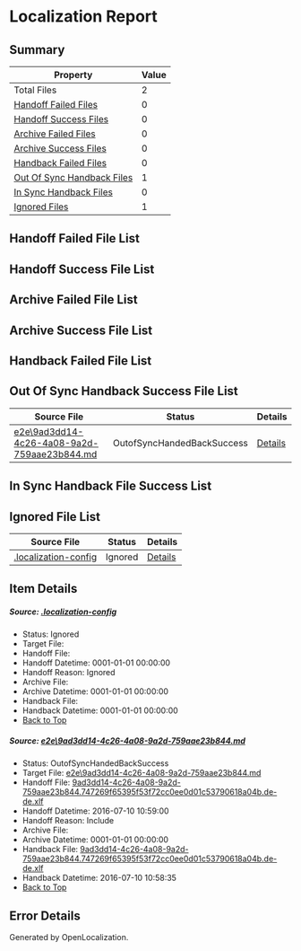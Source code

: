 # <a name='report-top'></a> Localization Report

## Summary
 Property | Value 
 -------- | ----- 
 Total Files | 2
[ Handoff Failed Files ](#handoff-failed-list)| 0
[ Handoff Success Files ](#handoff-success-list)| 0
[ Archive Failed Files ](#archive-failed-list)| 0
[ Archive Success Files ](#archive-success-list)| 0
[ Handback Failed Files ](#handback-failed-list)| 0
[ Out Of Sync Handback Files ](#outofsync-handback-success-list)| 1
[ In Sync Handback Files ](#insync-handback-success-list)| 0
[ Ignored Files ](#ignored-list)| 1

## <a name='handoff-failed-list'></a> Handoff Failed File List

## <a name='handoff-success-list'></a> Handoff Success File List

## <a name='archive-failed-list'></a> Archive Failed File List

## <a name='archive-success-list'></a> Archive Success File List

## <a name='handback-failed-list'></a> Handback Failed File List

## <a name='outofsync-handback-success-list'></a> Out Of Sync Handback Success File List
 Source File | Status | Details 
 ----------- | ------ | ------- 
 [e2e\9ad3dd14-4c26-4a08-9a2d-759aae23b844.md](https://github.com/OpenLocalizationTestOrg/oltest/blob/3a859546bf327cf5b5ecb04ac94c02459c912af9/e2e/9ad3dd14-4c26-4a08-9a2d-759aae23b844.md) | OutofSyncHandedBackSuccess | [Details](#e181f3b6b6c685089740aafda487f7cda145ec201)

## <a name='insync-handback-success-list'></a> In Sync Handback File Success List

## <a name='ignored-list'></a> Ignored File List
 Source File | Status | Details 
 ----------- | ------ | ------- 
 [.localization-config](https://github.com/OpenLocalizationTestOrg/oltest/blob/3a859546bf327cf5b5ecb04ac94c02459c912af9/.localization-config) | Ignored | [Details](#3d4f252ac210baf56311d7e97dcc2db10974dbd20)

## Item Details
##### <a name='3d4f252ac210baf56311d7e97dcc2db10974dbd20'></a> Source: [.localization-config](https://github.com/OpenLocalizationTestOrg/oltest/blob/3a859546bf327cf5b5ecb04ac94c02459c912af9/.localization-config)
* Status: Ignored
* Target File: 
* Handoff File: 
* Handoff Datetime: 0001-01-01 00:00:00
* Handoff Reason: Ignored
* Archive File: 
* Archive Datetime: 0001-01-01 00:00:00
* Handback File: 
* Handback Datetime: 0001-01-01 00:00:00
* [Back to Top](#report-top)

##### <a name='e181f3b6b6c685089740aafda487f7cda145ec201'></a> Source: [e2e\9ad3dd14-4c26-4a08-9a2d-759aae23b844.md](https://github.com/OpenLocalizationTestOrg/oltest/blob/3a859546bf327cf5b5ecb04ac94c02459c912af9/e2e/9ad3dd14-4c26-4a08-9a2d-759aae23b844.md)
* Status: OutofSyncHandedBackSuccess
* Target File: [e2e\9ad3dd14-4c26-4a08-9a2d-759aae23b844.md](https://github.com/OpenLocalizationTestOrg/oltest-dede-fly/blob/0e7529b7e0495f24904e48a0c55f9f1e188d298e/e2e/9ad3dd14-4c26-4a08-9a2d-759aae23b844.md)
* Handoff File: [9ad3dd14-4c26-4a08-9a2d-759aae23b844.747269f65395f53f72cc0ee0d01c53790618a04b.de-de.xlf](https://github.com/OpenLocalizationTestOrg/olhandoff-e2e/blob/2f95ad29c4c8532a3868124ed3d92ada3b49ed62/ol-handoff/OpenLocalizationTestOrg/oltest-dede-fly/ci/ht/9ad3dd14-4c26-4a08-9a2d-759aae23b844.747269f65395f53f72cc0ee0d01c53790618a04b.de-de.xlf)
* Handoff Datetime: 2016-07-10 10:59:00
* Handoff Reason: Include
* Archive File: 
* Archive Datetime: 0001-01-01 00:00:00
* Handback File: [9ad3dd14-4c26-4a08-9a2d-759aae23b844.747269f65395f53f72cc0ee0d01c53790618a04b.de-de.xlf](https://github.com/OpenLocalizationTestOrg/olhandback-e2e/blob/f24d20f7527b92a7097a68a6374bc12f158482f8/ol-handback/OpenLocalizationTestOrg/oltest-dede-fly/ci/ht/9ad3dd14-4c26-4a08-9a2d-759aae23b844.747269f65395f53f72cc0ee0d01c53790618a04b.de-de.xlf)
* Handback Datetime: 2016-07-10 10:58:35
* [Back to Top](#report-top)


## Error Details

Generated by OpenLocalization.
